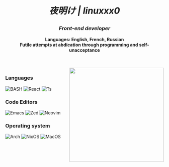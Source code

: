 <div align="center">

<h1 align="center">
  
 *夜明け | linuxxx0*

</h1> 

### *Front-end  developer*


**Languages: English, French, Russian**<br>
**Futile attempts at abdication through programming and self-unacceptance**

<br>
<br>
</div>

<img align="right" src="https://cdn.discordapp.com/attachments/1038168806540976130/1266802207781818448/1ee9230e9eb34bc9affd8d8df5c4b037.jpg?ex=66a678fe&is=66a5277e&hm=2515148119590e298aa6c207b7b33f7bfebadeac3aa772cee07cebd36486365f&&f=1&nofb=1" width="300" height="300px">


### Languages
![BASH](https://img.shields.io/badge/Bash%20-A8FEFF?style=for-the-badge&logo=gnu-bash&logoColor=000000)
![React](https://img.shields.io/badge/React%20-A8FEFF?style=for-the-badge&logo=react&logoColor=000000)
![Ts](https://img.shields.io/badge/TypeScript%20-A8FEFF?style=for-the-badge&logo=typescript&logoColor=000000)

### Code Editors  
![Emacs](https://img.shields.io/badge/%20Emacs-A8FEFF?style=for-the-badge&logo=gnuemacs&logoColor=000000)
![Zed](https://img.shields.io/badge/%20Zed-A8FEFF?style=for-the-badge&logo=zed-industries&logoColor=000000)
![Neovim](https://img.shields.io/badge/%20Neovim-A8FEFF?style=for-the-badge&logo=neovim&logoColor=000000)


### Operating system
![Arch](https://img.shields.io/badge/Arch%20-A8FEFF?style=for-the-badge&logo=arch-linux&logoColor=000000)
![NixOS](https://img.shields.io/badge/NixOS%20-A8FEFF?style=for-the-badge&logo=nixos&logoColor=000000)
![MacOS](https://img.shields.io/badge/MacOS%20-A8FEFF?style=for-the-badge&logo=macos&logoColor=000000)
